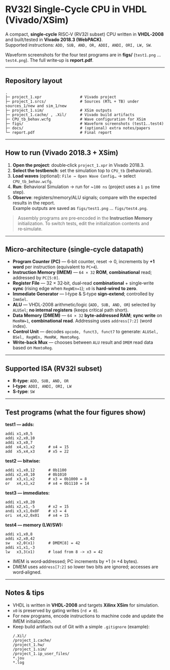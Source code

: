 # RV32I Single‑Cycle CPU in VHDL (Vivado/XSim)

A compact, **single‑cycle** RISC‑V (RV32I subset) CPU written in **VHDL‑2008** and built/tested in **Vivado 2018.3 (WebPACK)**.  
Supported instructions: `ADD, SUB, AND, OR, ADDI, ANDI, ORI, LW, SW`.

Waveform screenshots for the four test programs are in **figs/** (`test1.png` … `test4.png`). The full write‑up is **report.pdf**.

---

## Repository layout
```
.
├─ project_1.xpr                 # Vivado project
├─ project_1.srcs/               # Sources (RTL + TB) under sources_1/new and sim_1/new
├─ project_1.sim/                # XSim outputs
├─ project_1.cache/ , .Xil/      # Vivado build artifacts
├─ CPU_tb_behav.wcfg             # Wave configuration for XSim
├─ figs/                         # Waveform screenshots (test1..test4)
├─ docs/                         # (optional) extra notes/papers
└─ report.pdf                    # Final report
```

---

## How to run (Vivado 2018.3 + XSim)

1. **Open the project**: double‑click `project_1.xpr` in Vivado 2018.3.  
2. **Select the testbench**: set the simulation top to `CPU_tb` (behavioral).  
3. **Load waves** (optional): `File → Open Wave Config…` → select `CPU_tb_behav.wcfg`.  
4. **Run**: Behavioral Simulation → run for ~`100 ns` (project uses a `1 ps` time step).
5. **Observe**: registers/memory/ALU signals; compare with the expected results in the report.  
   Example outputs are saved as `figs/test1.png` … `figs/test4.png`.

> Assembly programs are pre‑encoded in the **Instruction Memory** initialization. To switch tests, edit the initialization contents and re‑simulate.

---

## Micro‑architecture (single‑cycle datapath)

- **Program Counter (PC)** — 6‑bit counter, reset → 0, increments by **+1 word** per instruction (equivalent to `PC+4`).  
- **Instruction Memory (IMEM)** — `64 × 32` **ROM**, **combinational** read; addressed by `PC[5:0]`.  
- **Register File** — 32 × 32‑bit, dual‑read **combinational** + single‑write **sync** (rising edge when `RegWEn=1`); `x0` is **hard‑wired to zero**.  
- **Immediate Generator** — I‑type & S‑type **sign‑extend**; controlled by `ImmSel`.  
- **ALU** — VHDL‑2008 arithmetic/logic (`ADD, SUB, AND, OR`) selected by `ALUSel`; **no internal registers** (keeps critical path short).  
- **Data Memory (DMEM)** — `64 × 32` **byte‑addressed RAM**; **sync write** on `MemRW=1`, **combinational read**. Addressing uses `address[7:2]` (word index).  
- **Control Unit** — decodes `opcode, funct3, funct7` to generate: `ALUSel, BSel, RegWEn, MemRW, MemtoReg`.  
- **Write‑back Mux** — chooses between `ALU` result and `DMEM` read data based on `MemtoReg`.

---

## Supported ISA (RV32I subset)
- **R‑type**: `ADD, SUB, AND, OR`
- **I‑type**: `ADDI, ANDI, ORI, LW`
- **S‑type**: `SW`

---

## Test programs (what the four figures show)

**test1 — adds:**  
```
addi x1,x0,5
addi x2,x0,10
addi x3,x0,7
add  x4,x1,x2      # x4 = 15
add  x5,x4,x3      # x5 = 22
```
**test2 — bitwise:**  
```
addi x1,x0,12      # 0b1100
addi x2,x0,10      # 0b1010
and  x3,x1,x2      # x3 = 0b1000 = 8
or   x4,x1,x2      # x4 = 0b1110 = 14
```
**test3 — immediates:**  
```
addi x1,x0,20
addi x2,x1,-5      # x2 = 15
andi x3,x1,0x0F    # x3 = 4
ori  x4,x2,0x01    # x4 = 15
```
**test4 — memory (LW/SW):**  
```
addi x1,x0,8
addi x2,x0,42
sw   x2,0(x1)      # DMEM[8] = 42
addi x1,x1,-3
lw   x3,3(x1)      # load from 8 -> x3 = 42
```
- IMEM is word‑addressed; PC increments by +1 (≡ +4 bytes).  
- DMEM uses `address[7:2]` so lower two bits are ignored; accesses are word‑aligned.

---

## Notes & tips
- VHDL is written in **VHDL‑2008** and targets **Xilinx XSim** for simulation.  
- `x0` is preserved by gating writes (`rd ≠ 0`).  
- For new programs, encode instructions to machine code and update the IMEM initialization.  
- Keep build artifacts out of Git with a simple `.gitignore` (example):  
  ```gitignore
  /.Xil/
  /project_1.cache/
  /project_1.hw/
  /project_1.sim/
  /project_1.ip_user_files/
  *.jou
  *.log
  ```

